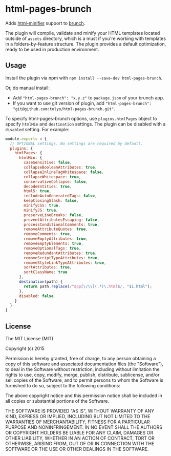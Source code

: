 # html-pages-brunch
Adds [html-minifier](https://github.com/kangax/html-minifier) support to
[brunch](http://brunch.io).

The plugin will compile, validate and minify your HTML templates located outside of `assets` directory, which is a must if you're working
with templates in a folders-by-feature structure. The plugin provides a default optimization, ready to be 
used in production environment.

## Usage
Install the plugin via npm with `npm install --save-dev html-pages-brunch`.

Or, do manual install:

* Add `"html-pages-brunch": "x.y.z"` to `package.json` of your brunch app.
* If you want to use git version of plugin, add
`"html-pages-brunch": "git@github.com:tolyo/html-pages-brunch.git"`.

To specify html-pages-brunch options, use `plugins.htmlPages` object to specify `htmlMin` and `destination` settings.
The plugin can be disabled with a `disabled` setting.
For example:

```javascript
module.exports = {
  // OPTIONAL settings. No settings are required by default. 
  plugins: {
    htmlPages: {
      htmlMin: {
        caseSensitive: false,
        collapseBooleanAttributes: true,
        collapseInlineTagWhitespace: false,
        collapseWhitespace: true,
        conservativeCollapse: false,
        decodeEntities: true,
        html5: true,
        includeAutoGeneratedTags: false,
        keepClosingSlash: false,
        minifyCSS: true,
        minifyJS: true,
        preserveLineBreaks: false,
        preventAttributesEscaping: false,
        processConditionalComments: true,
        removeAttributeQuotes: true,
        removeComments: true,
        removeEmptyAttributes: true,
        removeEmptyElements: true,
        removeOptionalTags: true,
        removeRedundantAttributes: true,
        removeScriptTypeAttributes: true,
        removeStyleLinkTypeAttributes: true,
        sortAttributes: true,
        sortClassName: true    
      },
      destination(path) {
        return path.replace(/^app[\/\\](.*)\.html$/, "$1.html");
      },
      disabled: false
    }
  }
}
```

## License

The MIT License (MIT)

Copyright (c) 2015

Permission is hereby granted, free of charge, to any person obtaining a copy
of this software and associated documentation files (the "Software"), to deal
in the Software without restriction, including without limitation the rights
to use, copy, modify, merge, publish, distribute, sublicense, and/or sell
copies of the Software, and to permit persons to whom the Software is
furnished to do so, subject to the following conditions:

The above copyright notice and this permission notice shall be included in all
copies or substantial portions of the Software.

THE SOFTWARE IS PROVIDED "AS IS", WITHOUT WARRANTY OF ANY KIND, EXPRESS OR
IMPLIED, INCLUDING BUT NOT LIMITED TO THE WARRANTIES OF MERCHANTABILITY,
FITNESS FOR A PARTICULAR PURPOSE AND NONINFRINGEMENT. IN NO EVENT SHALL THE
AUTHORS OR COPYRIGHT HOLDERS BE LIABLE FOR ANY CLAIM, DAMAGES OR OTHER
LIABILITY, WHETHER IN AN ACTION OF CONTRACT, TORT OR OTHERWISE, ARISING FROM,
OUT OF OR IN CONNECTION WITH THE SOFTWARE OR THE USE OR OTHER DEALINGS IN THE
SOFTWARE.

